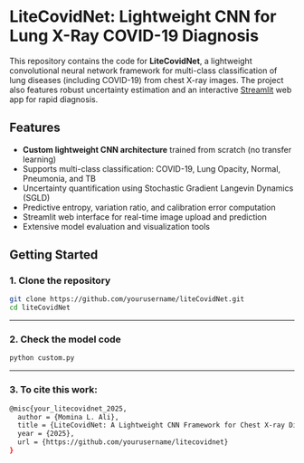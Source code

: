 # LiteCovidNet: Lightweight CNN for Lung X-Ray COVID-19 Diagnosis

This repository contains the code for **LiteCovidNet**, a lightweight convolutional neural network framework for multi-class classification of lung diseases (including COVID-19) from chest X-ray images. The project also features robust uncertainty estimation and an interactive [Streamlit](https://streamlit.io/) web app for rapid diagnosis.

## Features

- **Custom lightweight CNN architecture** trained from scratch (no transfer learning)
- Supports multi-class classification: COVID-19, Lung Opacity, Normal, Pneumonia, and TB
- Uncertainty quantification using Stochastic Gradient Langevin Dynamics (SGLD)
- Predictive entropy, variation ratio, and calibration error computation
- Streamlit web interface for real-time image upload and prediction
- Extensive model evaluation and visualization tools

## Getting Started

### 1. Clone the repository

```bash
git clone https://github.com/yourusername/liteCovidNet.git
cd liteCovidNet
```
---
### 2. Check the model code
```bash
python custom.py
```
---
### 3. To cite this work:
```bash
@misc{your_litecovidnet_2025,
  author = {Momina L. Ali},
  title = {LiteCovidNet: A Lightweight CNN Framework for Chest X-ray Diagnosis with Integrated Uncertainty Estimation},
  year = {2025},
  url = {https://github.com/yourusername/litecovidnet}
}
```
